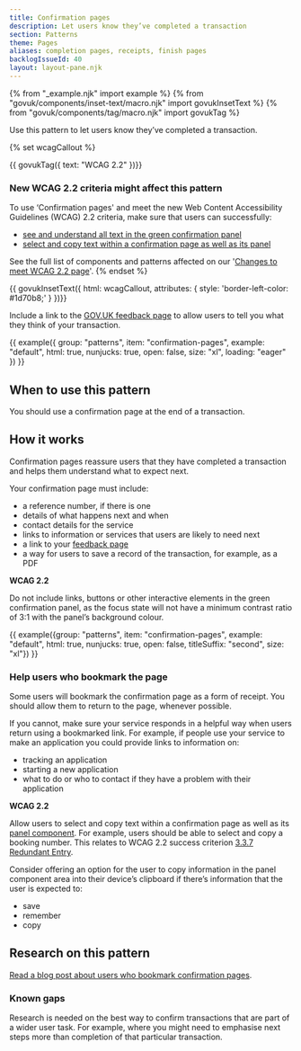 ```yaml
---
title: Confirmation pages
description: Let users know they’ve completed a transaction
section: Patterns
theme: Pages
aliases: completion pages, receipts, finish pages
backlogIssueId: 40
layout: layout-pane.njk
---
```


{% from "_example.njk" import example %}
{% from "govuk/components/inset-text/macro.njk" import govukInsetText %}
{% from "govuk/components/tag/macro.njk" import govukTag %}

Use this pattern to let users know they’ve completed a transaction.

{% set wcagCallout %}
  <p class="govuk-!-margin-bottom-2">
    {{ govukTag({
      text: "WCAG 2.2"
    })}}
  </p>

  ### New WCAG 2.2 criteria might affect this pattern

  To use ‘Confirmation pages' and meet the new Web Content Accessibility Guidelines (WCAG) 2.2 criteria, make sure that users can successfully:
  
  - [see and understand all text in the green confirmation panel](/patterns/confirmation-pages/#wcag-see-understand-text)
  - [select and copy text within a confirmation page as well as its panel](/patterns/confirmation-pages/#wcag-select-copy-confirmation)

  See the full list of components and patterns affected on our '[Changes to meet WCAG 2.2 page](/accessibility/WCAG-2.2/#components-affected-in-the-design-system)'.
{% endset %}

{{ govukInsetText({
  html: wcagCallout,
  attributes: {
    style: 'border-left-color: #1d70b8;'
  }
})}}

Include a link to the [GOV.UK feedback page](https://www.gov.uk/service-manual/service-assessments/get-feedback-page) to allow users to tell you what they think of your transaction.

{{ example({ group: "patterns", item: "confirmation-pages", example: "default", html: true, nunjucks: true, open: false, size: "xl", loading: "eager" }) }}

## When to use this pattern

You should use a confirmation page at the end of a transaction.

## How it works

Confirmation pages reassure users that they have completed a transaction and helps them understand what to expect next.

Your confirmation page must include:

- a reference number, if there is one
- details of what happens next and when
- contact details for the service
- links to information or services that users are likely to need next
- a link to your [feedback page](https://www.gov.uk/service-manual/service-assessments/get-feedback-page)
- a way for users to save a record of the transaction, for example, as a PDF

<div class="app-wcag-22" id="wcag-see-understand-text" role="note">
    <strong class="govuk-tag">WCAG 2.2</strong> 
    <p>Do not include links, buttons or other interactive elements in the green confirmation panel, as the focus state will not have a minimum contrast ratio of 3:1 with the panel’s background colour.</p>
</div>

{{ example({group: "patterns", item: "confirmation-pages", example: "default", html: true, nunjucks: true, open: false, titleSuffix: "second", size: "xl"}) }}

### Help users who bookmark the page

Some users will bookmark the confirmation page as a form of receipt. You should allow them to return to the page, whenever possible.

If you cannot, make sure your service responds in a helpful way when users return using a bookmarked link. For example, if people use your service to make an application you could provide links to information on:

- tracking an application
- starting a new application
- what to do or who to contact if they have a problem with their application

<div class="app-wcag-22" id="wcag-select-copy-confirmation" role="note">
    <strong class="govuk-tag">WCAG 2.2</strong> 
    <p>Allow users to select and copy text within a confirmation page as well as its <a href="/components/panel/">panel component</a>. For example, users should be able to select and copy a booking number. This relates to WCAG 2.2 success criterion <a href="https://www.w3.org/WAI/WCAG22/Understanding/redundant-entry.html">3.3.7 Redundant Entry</a>.</p>
</div>

Consider offering an option for the user to copy information in the panel component area into their device’s clipboard if there’s information that the user is expected to:

- save
- remember
- copy


## Research on this pattern

[Read a blog post about users who bookmark confirmation pages](https://designnotes.blog.gov.uk/2015/12/10/do-users-return-to-your-service-after-finishing/).

### Known gaps

Research is needed on the best way to confirm transactions that are part of a wider user task. For example, where you might need to emphasise next steps more than completion of that particular transaction.
